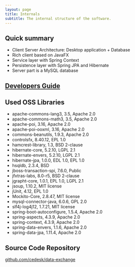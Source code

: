 ```yaml
---
layout: page
title: Internals
subtitle: The internal structure of the software.
---
```


## Quick summary

* Client Server Architecture: Desktop application + Database
* Rich client based on JavaFX
* Service layer with Spring Context
* Persistence layer with Spring JPA and Hibernate
* Server part is a MySQL database

## [Developers Guide](/developers-guide)

## Used OSS Libraries

* apache-commons-lang3, 3.5, Apache 2.0
* apache-commons-math3, 3.5, Apache 2.0
* apache-poi, 3.16, Apache 2.0
* apache-poi-ooxml, 3.16, Apache 2.0
* commons-beanutils, 1.9.3, Apache 2.0
* controlsfx, 8.40.12, EPL 1.0
* hamcrest-library, 1.3, BSD 2-clause
* hibernate-core, 5.2.10, LGPL 2.1
* hibernate-envers, 5.2.10, LGPL 2.1
* hibernate-jpa, 1.0.0, EDL 1.0, EPL 1.0
* hsqldb, 2.3.4, BSD
* jboss-transaction-spi, 7.6.0, Public
* jfxtras-labs, 8.0-r5, BSD 2-clause
* jgrapht-core, 1.0.1, EPL 1.0, LGPL 2.1
* jsoup, 1.10.2, MIT license
* jUnit, 4.12, EPL 1.0
* Mockito-Core, 2.8.47, MIT license
* mysql-connector-java, 6.0.6, GPL 2.0
* slf4j-log4j12, 1.7.21, MIT license
* spring-boot-autoconfigure, 1.5.4, Apache 2.0
* spring-aspects, 4.3.9, Apache 2.0
* spring-context, 4.3.9, Apache 2.0
* spring-data-envers, 1.1.6, Apache 2.0
* spring-data-jpa, 1.11.4, Apache 2.0

## Source Code Repository
[github.com/cedesk/data-exchange](https://github.com/cedesk/data-exchange)
